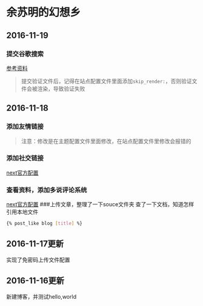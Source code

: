 # 余苏明的幻想乡
## 2016-11-19
###  提交谷歌搜索
[参考资料](http://www.jianshu.com/p/619dab2d3c08)
> 提交验证文件后，记得在站点配置文件里面添加`skip_render:`，否则验证文件会被渲染，导致验证失败
## 2016-11-18
### 添加友情链接
> 注意：修改是在主题配置文件里面修改，在站点配置文件里修改会报错的
### 添加社交链接
[next官方配置](http://theme-next.iissnan.com/theme-settings.html#author-sites)
### 查看资料，添加多说评论系统
[next官方配置](http://theme-next.iissnan.com/third-party-services.html)
###上传文章，整理了一下souce文件夹
查了一下文档，知道怎样引用本地文件
```bash
{% post_like blog [title] %}
```
## 2016-11-17更新
实现了免密码上传文件配置
## 2016-11-16更新
新建博客，并测试hello,world

